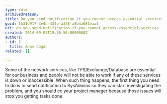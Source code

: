 ```yaml
---
type: rule
archivedreason: 
title: Do you send notification if you cannot access essential services?
guid: 1b31d917-3e4d-434b-a328-a8b4a681eaa1
uri: do-you-send-notification-if-you-cannot-access-essential-services
created: 2014-09-03T19:36:56.0000000Z
authors:
- id: 1
  title: Adam Cogan
related: []

---
```


Some of the network services, like TFS/Exchange/Database are essential for our business and people will not be able to work if any of these services is down or inaccessible. 
               When such thing happens, the first thing you need to do is to send notification to SysAdmins so they can start investigating the problem, and you should cc your project manager because those issues will stop you getting tasks done.

<!--endintro-->
